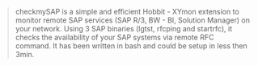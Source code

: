> checkmySAP is a simple and efficient Hobbit - XYmon extension to monitor remote SAP services (SAP R/3, BW - BI, Solution Manager) on your network.
> Using 3 SAP binaries (lgtst, rfcping and startrfc), it checks the availability of your SAP systems via remote RFC command.
> It has been written in bash and could be setup in less then 3min.

